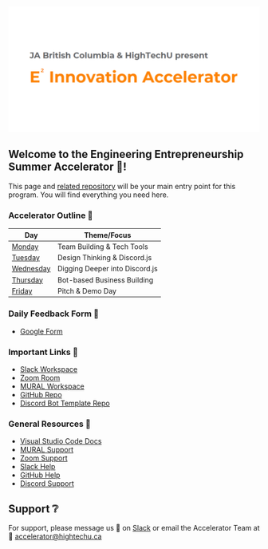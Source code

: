 ![Engineering Entrepreneurship Accelerator](/assets/dark-mode/summer-accelerator-header.png)

## Welcome to the Engineering Entrepreneurship Summer Accelerator :wave:! 

This page and [related repository](https://github.com/hightechu/e2-accelerator) will be your main entry point for this program. You will find everything you need here.

### Accelerator Outline :calendar:

| Day          | Theme/Focus                                                   |
|---------------|---------------------------------------------------------------|
| [Monday](/e2-accelerator/modules/day1)    | Team Building & Tech Tools                                     |
| [Tuesday](/e2-accelerator/modules/day2)    | Design Thinking & Discord.js                                |
| [Wednesday](/e2-accelerator/modules/day3)    | Digging Deeper into Discord.js                                          |
| [Thursday](/e2-accelerator/modules/day4)    | Bot-based Business Building                                          |
| [Friday](/e2-accelerator/modules/day5)    |Pitch & Demo Day                                               |

### Daily Feedback Form :loudspeaker:

* [Google Form](https://forms.gle/7UspJfLA2Dg4eNG39)

### Important Links :link: 

* [Slack Workspace](https://e2-accelerator.slack.com)
* [Zoom Room](https://uvic.zoom.us/j/82224785116?pwd=anVwNGdZQUtZd0dBN0hBVUxpWWZwZz09)
* [MURAL Workspace](https://app.mural.co/t/hightechu8022/m/hightechu8022/1628205814084/dfafa5e63bd629d074733653a25260251a82d023?sender=andrew5384)
* [GitHub Repo](https://github.com/hightechu/e2-accelerator) 
* [Discord Bot Template Repo](https://github.com/hightechu/hightechu-academy-discord-bot)

### General Resources :blue_book:

* [Visual Studio Code Docs](https://code.visualstudio.com/docs)
* [MURAL Support](https://support.mural.co/en/)
* [Zoom Support](https://support.zoom.us/hc/en-us)
* [Slack Help](https://slack.com/intl/en-ca/help)
* [GitHub Help](https://help.github.com/)
* [Discord Support](https://support.discord.com/hc/en-us)

## Support :grey_question:

For support, please message us 💬 on [Slack](https://e2-accelerator.slack.com) or email the Accelerator Team at :email: <accelerator@hightechu.ca>
